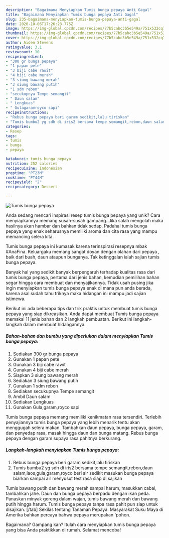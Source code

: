 ```yaml
---
description: "Bagaimana Menyiapkan Tumis bunga pepaya Anti Gagal"
title: "Bagaimana Menyiapkan Tumis bunga pepaya Anti Gagal"
slug: 235-bagaimana-menyiapkan-tumis-bunga-pepaya-anti-gagal
date: 2020-10-06T17:26:23.775Z
image: https://img-global.cpcdn.com/recipes/77b5cabc3b5e549a/751x532cq70/tumis-bunga-pepaya-foto-resep-utama.jpg
thumbnail: https://img-global.cpcdn.com/recipes/77b5cabc3b5e549a/751x532cq70/tumis-bunga-pepaya-foto-resep-utama.jpg
cover: https://img-global.cpcdn.com/recipes/77b5cabc3b5e549a/751x532cq70/tumis-bunga-pepaya-foto-resep-utama.jpg
author: Aiden Stevens
ratingvalue: 3.1
reviewcount: 10
recipeingredient:
- "300 gr bunga pepaya"
- "1 papan pete"
- "3 biji cabe rawit"
- "4 biji cabe merah"
- "3 siung bawang merah"
- "3 siung bawang putih"
- "1 sdm rebon"
- "secukupnya Tempe semangit"
- " Daun salam"
- " Lengkuas"
- " Gulagaramroyco sapi"
recipeinstructions:
- "Rebus bunga pepaya beri garam sedikit,lalu tiriskan"
- "Tumis bumbu2 yg sdh di iris2 bersama tempe semangit,rebon,daun salam,laos,gula,garam,royco beri air sedikit masukan bunga pepaya biarkan sampai air menyusut test rasa siap di sajikan"
categories:
- Resep
tags:
- tumis
- bunga
- pepaya

katakunci: tumis bunga pepaya 
nutrition: 252 calories
recipecuisine: Indonesian
preptime: "PT23M"
cooktime: "PT44M"
recipeyield: "2"
recipecategory: Dessert

---
```



![Tumis bunga pepaya](https://img-global.cpcdn.com/recipes/77b5cabc3b5e549a/751x532cq70/tumis-bunga-pepaya-foto-resep-utama.jpg)

Anda sedang mencari inspirasi resep tumis bunga pepaya yang unik? Cara menyiapkannya memang susah-susah gampang. Jika salah mengolah maka hasilnya akan hambar dan bahkan tidak sedap. Padahal tumis bunga pepaya yang enak seharusnya memiliki aroma dan cita rasa yang mampu memancing selera kita.

Tumis bunga pepaya ini kumasak karena terinspirasi resepnya mbak #AnaFina. Keluargaku memang sangat doyan dengan olahan dari pepaya , baik dari buah, daun ataupun bunganya. Tak ketinggalan ialah sajian tumis bunga pepaya.

Banyak hal yang sedikit banyak berpengaruh terhadap kualitas rasa dari tumis bunga pepaya, pertama dari jenis bahan, kemudian pemilihan bahan segar hingga cara membuat dan menyajikannya. Tidak usah pusing jika ingin menyiapkan tumis bunga pepaya enak di mana pun anda berada, karena asal sudah tahu triknya maka hidangan ini mampu jadi sajian istimewa.


Berikut ini ada beberapa tips dan trik praktis untuk membuat tumis bunga pepaya yang siap dikreasikan. Anda dapat membuat Tumis bunga pepaya memakai 11 jenis bahan dan 2 langkah pembuatan. Berikut ini langkah-langkah dalam membuat hidangannya.

<!--inarticleads1-->

##### Bahan-bahan dan bumbu yang diperlukan dalam menyiapkan Tumis bunga pepaya:

1. Sediakan 300 gr bunga pepaya
1. Gunakan 1 papan pete
1. Gunakan 3 biji cabe rawit
1. Gunakan 4 biji cabe merah
1. Siapkan 3 siung bawang merah
1. Sediakan 3 siung bawang putih
1. Gunakan 1 sdm rebon
1. Sediakan secukupnya Tempe semangit
1. Ambil  Daun salam
1. Sediakan  Lengkuas
1. Gunakan  Gula,garam,royco sapi


Tumis bunga pepaya memang memiliki kenikmatan rasa tersendiri. Terlebih penyajiannya tumis bunga pepaya yang lebih menarik tentu akan menggugah selera makan. Tambahkan daun pepaya, bunga pepaya, garam, dan penyedap rasa, masak hingga daun dan bunga matang. Rebus bunga pepaya dengan garam supaya rasa pahitnya berkurang. 

<!--inarticleads2-->

##### Langkah-langkah menyiapkan Tumis bunga pepaya:

1. Rebus bunga pepaya beri garam sedikit,lalu tiriskan
1. Tumis bumbu2 yg sdh di iris2 bersama tempe semangit,rebon,daun salam,laos,gula,garam,royco beri air sedikit masukan bunga pepaya biarkan sampai air menyusut test rasa siap di sajikan


Tumis bawang putih dan bawang merah sampai harum, masukkan cabai, tambahkan jahe. Daun dan bunga pepaya berpadu dengan ikan peda. Panaskan minyak goreng dalam wajan, tumis bawang merah dan bawang putih hingga harum. Tumis bunga pepaya tanpa rasa pahit pun siap untuk disajikan. [/tab] Sekilas tentang Tanaman Pepaya. Masyarakat Suku Maya di Amerika bahkan percaya bahwa pepaya merupakan &#39;pohon. 

Bagaimana? Gampang kan? Itulah cara menyiapkan tumis bunga pepaya yang bisa Anda praktikkan di rumah. Selamat mencoba!
